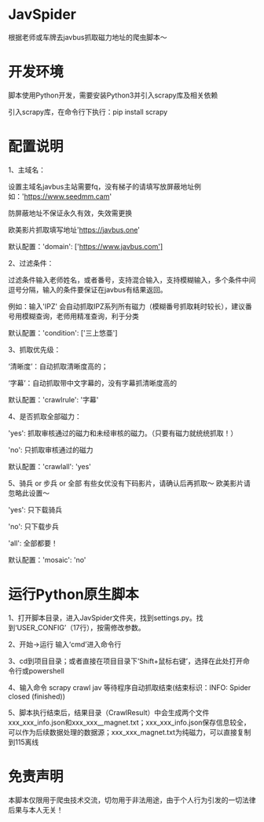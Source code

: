 # JavSpider
根据老师或车牌去javbus抓取磁力地址的爬虫脚本～

# 开发环境
脚本使用Python开发，需要安装Python3并引入scrapy库及相关依赖

引入scrapy库，在命令行下执行：pip install scrapy

# 配置说明

1、主域名：

设置主域名javbus主站需要fq，没有梯子的请填写放屏蔽地址例如：'https://www.seedmm.cam'

防屏蔽地址不保证永久有效，失效需更换

欧美影片抓取填写地址'https://javbus.one'

默认配置：'domain': ['https://www.javbus.com']


2、过滤条件：

过滤条件输入老师姓名，或者番号，支持混合输入，支持模糊输入，多个条件中间逗号分隔，输入的条件要保证在javbus有结果返回。

例如：输入'IPZ' 会自动抓取IPZ系列所有磁力（模糊番号抓取耗时较长），建议番号用模糊查询，老师用精准查询，利于分类

默认配置：'condition': ['三上悠亜']


3、抓取优先级：

‘清晰度’：自动抓取清晰度高的；

‘字幕’：自动抓取带中文字幕的，没有字幕抓清晰度高的

默认配置：'crawlrule': '字幕'


4、是否抓取全部磁力：

'yes': 抓取审核通过的磁力和未经审核的磁力。（只要有磁力就统统抓取！）

'no': 只抓取审核通过的磁力

默认配置：'crawlall': 'yes'


5、骑兵 or 步兵 or 全部 有些女优没有下码影片，请确认后再抓取～ 欧美影片请忽略此设置～

'yes': 只下载骑兵
    
'no': 只下载步兵
    
'all': 全部都要！
    
默认配置：'mosaic': 'no'


# 运行Python原生脚本
1、打开脚本目录，进入JavSpider文件夹，找到settings.py。找到‘USER_CONFIG’（17行），按需修改参数。

2、开始->运行 输入‘cmd’进入命令行

3、cd到项目目录；或者直接在项目目录下‘Shift+鼠标右键’，选择在此处打开命令行或powershell

4、输入命令 scrapy crawl jav  等待程序自动抓取结束(结束标识：INFO: Spider closed (finished))

5、脚本执行结束后，结果目录（CrawlResult）中会生成两个文件 xxx_xxx_info.json和xxx_xxx__magnet.txt；xxx_xxx_info.json保存信息较全，可以作为后续数据处理的数据源；xxx_xxx_magnet.txt为纯磁力，可以直接复制到115离线

# 免责声明
本脚本仅限用于爬虫技术交流，切勿用于非法用途，由于个人行为引发的一切法律后果与本人无关！
